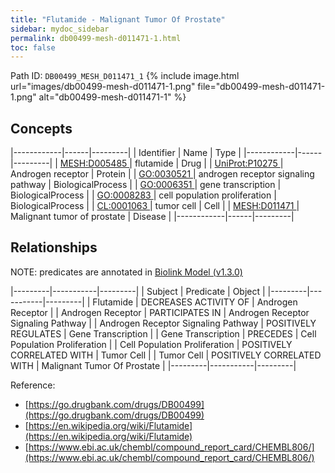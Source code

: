 ```yaml
---
title: "Flutamide - Malignant Tumor Of Prostate"
sidebar: mydoc_sidebar
permalink: db00499-mesh-d011471-1.html
toc: false 
---
```



Path ID: `DB00499_MESH_D011471_1`
{% include image.html url="images/db00499-mesh-d011471-1.png" file="db00499-mesh-d011471-1.png" alt="db00499-mesh-d011471-1" %}

## Concepts

|------------|------|---------|
| Identifier | Name | Type    |
|------------|------|---------|
| <a href="https://identifiers.org/MESH:D005485">MESH:D005485 </a> | flutamide | Drug |
| <a href="https://identifiers.org/UniProt:P10275">UniProt:P10275 </a> | Androgen receptor | Protein |
| <a href="https://identifiers.org/GO:0030521">GO:0030521 </a> | androgen receptor signaling pathway | BiologicalProcess |
| <a href="https://identifiers.org/GO:0006351">GO:0006351 </a> | gene transcription | BiologicalProcess |
| <a href="https://identifiers.org/GO:0008283">GO:0008283 </a> | cell population proliferation | BiologicalProcess |
| <a href="https://identifiers.org/CL:0001063">CL:0001063 </a> | tumor cell | Cell |
| <a href="https://identifiers.org/MESH:D011471">MESH:D011471 </a> | Malignant tumor of prostate | Disease |
|------------|------|---------|

## Relationships


NOTE: predicates are annotated in <a href="https://github.com/biolink/biolink-model/releases/tag/v1.3.0">Biolink Model (v1.3.0)</a>

|---------|-----------|---------|
| Subject | Predicate | Object  |
|---------|-----------|---------|
| Flutamide | DECREASES ACTIVITY OF | Androgen Receptor |
| Androgen Receptor | PARTICIPATES IN | Androgen Receptor Signaling Pathway |
| Androgen Receptor Signaling Pathway | POSITIVELY REGULATES | Gene Transcription |
| Gene Transcription | PRECEDES | Cell Population Proliferation |
| Cell Population Proliferation | POSITIVELY CORRELATED WITH | Tumor Cell |
| Tumor Cell | POSITIVELY CORRELATED WITH | Malignant Tumor Of Prostate |
|---------|-----------|---------|

Reference: 
  - [https://go.drugbank.com/drugs/DB00499](https://go.drugbank.com/drugs/DB00499)
  - [https://en.wikipedia.org/wiki/Flutamide](https://en.wikipedia.org/wiki/Flutamide)
  - [https://www.ebi.ac.uk/chembl/compound_report_card/CHEMBL806/](https://www.ebi.ac.uk/chembl/compound_report_card/CHEMBL806/)
